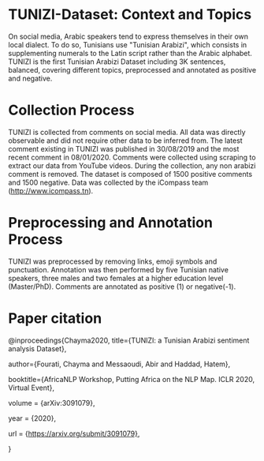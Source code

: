 # TUNIZI-Dataset: Context and Topics
On social media, Arabic speakers tend to express themselves in their own local dialect. To do so,
Tunisians use "Tunisian Arabizi", which consists in supplementing numerals to the Latin script rather
than the Arabic alphabet. 
TUNIZI is the first Tunisian Arabizi Dataset including 3K sentences, balanced, covering different topics, preprocessed and annotated as positive and negative.
# Collection Process
TUNIZI is collected from comments on social media.
All data was directly observable and did not require other data to be inferred from.
The latest comment existing in TUNIZI was published in 30/08/2019 and the most recent comment in 08/01/2020.
Comments were collected using scraping to extract our data from YouTube videos.
During the collection, any non arabizi comment is removed. 
The dataset is composed of 1500 positive comments and 1500 negative.
Data was collected by the iCompass team (http://www.icompass.tn).

# Preprocessing and Annotation Process
TUNIZI was preprocessed by removing links, emoji symbols and punctuation.
Annotation was then performed by five Tunisian native speakers, three males and two females at a higher education level (Master/PhD). 
Comments are annotated as positive (1) or negative(-1).


# Paper citation

@inproceedings{Chayma2020, 
title={TUNIZI: a Tunisian Arabizi sentiment analysis Dataset},

author={Fourati, Chayma and Messaoudi, Abir and Haddad, Hatem},

booktitle={AfricaNLP Workshop, Putting Africa on the NLP Map. ICLR 2020, Virtual Event},

volume    = {arXiv:3091079},

year      = {2020},

url       = {https://arxiv.org/submit/3091079},

}
